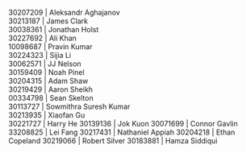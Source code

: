 30207209 | Aleksandr Aghajanov  
30213187 | James Clark  
30038361 | Jonathan Holst  
30227692 | Ali Khan  
10098687 | Pravin Kumar  
30224323 | Sijia Li  
30062571 | JJ Nelson  
30159409 | Noah Pinel  
30204315 | Adam Shaw  
30219429 | Aaron Sheikh  
00334798 | Sean Skelton  
30113727 | Sowmithra Suresh Kumar  
30213935 | Xiaofan Gu   
30221727 | Harry He 
30139136 | Jok Kuon 
30071699 | Connor Gavlin    
33208825 | Lei Fang
30217431 | Nathaniel Appiah
30204218 | Ethan Copeland
30219066 | Robert Silver
30183881 | Hamza Siddiqui
